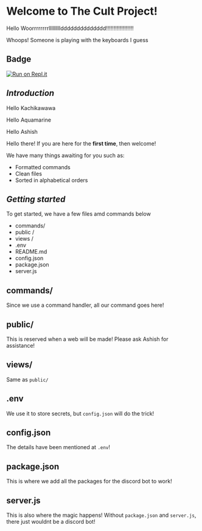 # Welcome to The Cult Project!

Hello Woorrrrrrrrllllllllldddddddddddddd!!!!!!!!!!!!!!!!!!

Whoops! Someone is playing with the keyboards I guess

## Badge

[![Run on Repl.it](https://repl.it/badge/github/3061LRTAGSPKJMORMRT/the-cult-online)](https://repl.it/github/3061LRTAGSPKJMORMRT/the-cult-online)

## _Introduction_

Hello Kachikawawa

Hello Aquamarine

Hello Ashish



Hello there! If you are here for the **first time**, then welcome!

We have many things awaiting for you such as:

- Formatted commands
- Clean files
- Sorted in alphabetical orders

## _Getting started_

To get started, we have a few files amd commands below

- commands/
- public /
- views /
- .env
- README.md
- config.json
- package.json
- server.js

## commands/
Since we use a command handler, all our command goes here!

## public/
This is reserved when a web will be made! Please ask Ashish for assistance!

## views/
Same as `public/`

## .env
We use it to store secrets, but `config.json` will do the trick!

## config.json
The details have been mentioned at `.env`!

## package.json
This is where we add all the packages for the discord bot to work!

## server.js
This is also where the magic happens! Without `package.json` and `server.js`, there just wouldnt be a discord bot!
